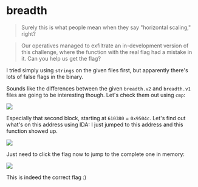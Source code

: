 # breadth

> Surely this is what people mean when they say "horizontal scaling," right?

> Our operatives managed to exfiltrate an in-development version of this challenge, where the function with the real flag had a mistake in it. Can you help us get the flag?

I tried simply using `strings` on the given files first, but apparently there's lots of false flags in the binary.

Sounds like the differences between the given `breadth.v2` and `breadth.v1` files are going to be interesting though. Let's check them out using `cmp`:

![](https://i.imgur.com/qymy34L.png)

Especially that second block, starting at `610380` = `0x9504c`. Let's find out what's on this address using IDA: I just jumped to this address and this function showed up.

![](https://imgur.com/hwVC5bB.png)

Just need to click the flag now to jump to the complete one in memory:

![](https://imgur.com/KuT8cFd.png)

This is indeed the correct flag :)
